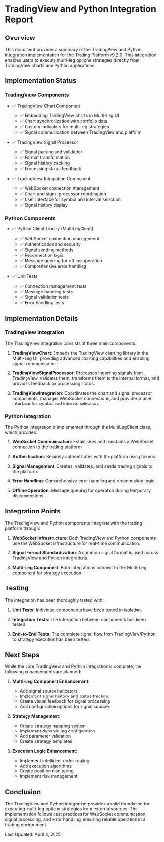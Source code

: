 # TradingView and Python Integration Report

## Overview
This document provides a summary of the TradingView and Python integration implementation for the Trading Platform v9.2.0. This integration enables users to execute multi-leg options strategies directly from TradingView charts and Python applications.

## Implementation Status

### TradingView Components
- ✅ TradingView Chart Component
  - ✅ Embedding TradingView charts in Multi-Leg UI
  - ✅ Chart synchronization with portfolio data
  - ✅ Custom indicators for multi-leg strategies
  - ✅ Signal communication between TradingView and platform

- ✅ TradingView Signal Processor
  - ✅ Signal parsing and validation
  - ✅ Format transformation
  - ✅ Signal history tracking
  - ✅ Processing status feedback

- ✅ TradingView Integration Component
  - ✅ WebSocket connection management
  - ✅ Chart and signal processor coordination
  - ✅ User interface for symbol and interval selection
  - ✅ Signal history display

### Python Components
- ✅ Python Client Library (MultiLegClient)
  - ✅ WebSocket connection management
  - ✅ Authentication and security
  - ✅ Signal sending methods
  - ✅ Reconnection logic
  - ✅ Message queuing for offline operation
  - ✅ Comprehensive error handling

- ✅ Unit Tests
  - ✅ Connection management tests
  - ✅ Message handling tests
  - ✅ Signal validation tests
  - ✅ Error handling tests

## Implementation Details

### TradingView Integration
The TradingView integration consists of three main components:

1. **TradingViewChart**: Embeds the TradingView charting library in the Multi-Leg UI, providing advanced charting capabilities and enabling signal communication.

2. **TradingViewSignalProcessor**: Processes incoming signals from TradingView, validates them, transforms them to the internal format, and provides feedback on processing status.

3. **TradingViewIntegration**: Coordinates the chart and signal processor components, manages WebSocket connections, and provides a user interface for symbol and interval selection.

### Python Integration
The Python integration is implemented through the MultiLegClient class, which provides:

1. **WebSocket Communication**: Establishes and maintains a WebSocket connection to the trading platform.

2. **Authentication**: Securely authenticates with the platform using tokens.

3. **Signal Management**: Creates, validates, and sends trading signals to the platform.

4. **Error Handling**: Comprehensive error handling and reconnection logic.

5. **Offline Operation**: Message queuing for operation during temporary disconnections.

## Integration Points
The TradingView and Python components integrate with the trading platform through:

1. **WebSocket Infrastructure**: Both TradingView and Python components use the WebSocket infrastructure for real-time communication.

2. **Signal Format Standardization**: A common signal format is used across TradingView and Python integrations.

3. **Multi-Leg Component**: Both integrations connect to the Multi-Leg component for strategy execution.

## Testing
The integration has been thoroughly tested with:

1. **Unit Tests**: Individual components have been tested in isolation.

2. **Integration Tests**: The interaction between components has been tested.

3. **End-to-End Tests**: The complete signal flow from TradingView/Python to strategy execution has been tested.

## Next Steps
While the core TradingView and Python integration is complete, the following enhancements are planned:

1. **Multi-Leg Component Enhancement**:
   - Add signal source indicators
   - Implement signal history and status tracking
   - Create visual feedback for signal processing
   - Add configuration options for signal sources

2. **Strategy Management**:
   - Create strategy mapping system
   - Implement dynamic leg configuration
   - Add parameter validation
   - Create strategy templates

3. **Execution Logic Enhancement**:
   - Implement intelligent order routing
   - Add execution algorithms
   - Create position monitoring
   - Implement risk management

## Conclusion
The TradingView and Python integration provides a solid foundation for executing multi-leg options strategies from external sources. The implementation follows best practices for WebSocket communication, signal processing, and error handling, ensuring reliable operation in a trading environment.

Last Updated: April 4, 2025
